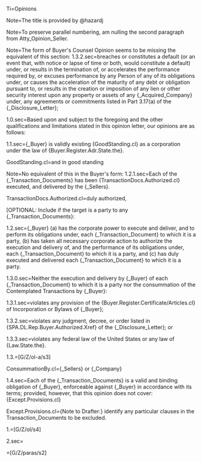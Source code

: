 Ti=Opinions



Note=The title is provided by @hazardj

Note=To preserve parallel numbering, am nulling the second paragraph from Atty_Opinion_Seller.

Note=The form of Buyer's Counsel Opinion seems to be missing the equivalent of this section:  1.3.2.sec=breaches or constitutes a default (or an event that, with notice or lapse of time or both, would constitute a default) under, or results in the termination of, or accelerates the performance required by, or excuses performance by any Person of any of its obligations under, or causes the acceleration of the maturity of any debt or obligation pursuant to, or results in the creation or imposition of any lien or other security interest upon any property or assets of any {_Acquired_Company} under, any agreements or commitments listed in Part 3.17(a) of the {_Disclosure_Letter};


1.0.sec=Based upon and subject to the foregoing and the other qualifications and limitations stated in this opinion letter, our opinions are as follows:

1.1.sec={_Buyer} is validly existing {GoodStanding.cl} as a corporation under the law of {Buyer.Register.Adr.State.the}.

GoodStanding.cl=and in good standing

Note=No equivalent of this in the Buyer's form: 1.2.1.sec=Each of the {_Transaction_Documents} has been {TransactionDocs.Authorized.cl} executed, and delivered by the {_Sellers}.

TransactionDocs.Authorized.cl=duly authorized,

[OPTIONAL:  Include if the target is a party to any {_Transaction_Documents}:

1.2.sec={_Buyer} (a) has the corporate power to execute and deliver, and to perform its obligations under, each {_Transaction_Document} to which it is a party, (b) has taken all necessary corporate action to authorize the execution and delivery of, and the performance of its obligations under, each {_Transaction_Document} to which it is a party, and (c) has duly executed and delivered each {_Transaction_Document} to which it is a party.

1.3.0.sec=Neither the execution and delivery by {_Buyer} of each {_Transaction_Document} to which it is a party nor the consummation of the Contemplated Transactions by {_Buyer}:

1.3.1.sec=violates any provision of the {Buyer.Register.Certificate/Articles.cl} of Incorporation or Bylaws of {_Buyer};

1.3.2.sec=violates any judgment, decree, or order listed in {SPA.DL.Rep.Buyer.Authorized.Xref} of the {_Disclosure_Letter}; or

1.3.3.sec=violates any federal law of the United States or any law of {Law.State.the}.

1.3.=[G/Z/ol-a/s3]

ConsummationBy.cl={_Sellers} or {_Company}

1.4.sec=Each of the {_Transaction_Documents} is a valid and binding obligation of {_Buyer}, enforceable against {_Buyer} in accordance with its terms; provided, however, that this opinion does not cover: {Except.Provisions.cl}

Except.Provisions.cl={Note to Drafter:}  identify any particular clauses in the Transaction_Documents to be excluded.

1.=[G/Z/ol/s4]

2.sec=</i>

=[G/Z/paras/s2]
